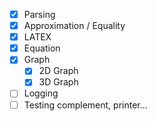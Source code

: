 - [x] Parsing
- [x] Approximation / Equality
- [x] LATEX
- [x] Equation
- [x] Graph
    - [x] 2D Graph
    - [x] 3D Graph
- [ ] Logging 
- [ ] Testing complement, printer...
